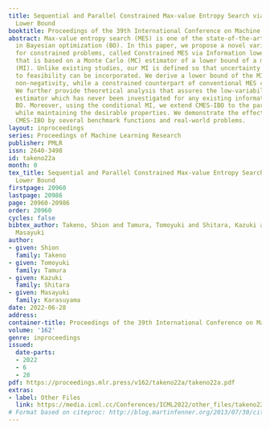 ```yaml
---
title: Sequential and Parallel Constrained Max-value Entropy Search via Information
  Lower Bound
booktitle: Proceedings of the 39th International Conference on Machine Learning
abstract: Max-value entropy search (MES) is one of the state-of-the-art approaches
  in Bayesian optimization (BO). In this paper, we propose a novel variant of MES
  for constrained problems, called Constrained MES via Information lower BOund (CMES-IBO),
  that is based on a Monte Carlo (MC) estimator of a lower bound of a mutual information
  (MI). Unlike existing studies, our MI is defined so that uncertainty with respect
  to feasibility can be incorporated. We derive a lower bound of the MI that guarantees
  non-negativity, while a constrained counterpart of conventional MES can be negative.
  We further provide theoretical analysis that assures the low-variability of our
  estimator which has never been investigated for any existing information-theoretic
  BO. Moreover, using the conditional MI, we extend CMES-IBO to the parallel setting
  while maintaining the desirable properties. We demonstrate the effectiveness of
  CMES-IBO by several benchmark functions and real-world problems.
layout: inproceedings
series: Proceedings of Machine Learning Research
publisher: PMLR
issn: 2640-3498
id: takeno22a
month: 0
tex_title: Sequential and Parallel Constrained Max-value Entropy Search via Information
  Lower Bound
firstpage: 20960
lastpage: 20986
page: 20960-20986
order: 20960
cycles: false
bibtex_author: Takeno, Shion and Tamura, Tomoyuki and Shitara, Kazuki and Karasuyama,
  Masayuki
author:
- given: Shion
  family: Takeno
- given: Tomoyuki
  family: Tamura
- given: Kazuki
  family: Shitara
- given: Masayuki
  family: Karasuyama
date: 2022-06-28
address:
container-title: Proceedings of the 39th International Conference on Machine Learning
volume: '162'
genre: inproceedings
issued:
  date-parts:
  - 2022
  - 6
  - 28
pdf: https://proceedings.mlr.press/v162/takeno22a/takeno22a.pdf
extras:
- label: Other Files
  link: https://media.icml.cc/Conferences/ICML2022/other_files/takeno22a-supp.zip
# Format based on citeproc: http://blog.martinfenner.org/2013/07/30/citeproc-yaml-for-bibliographies/
---
```

